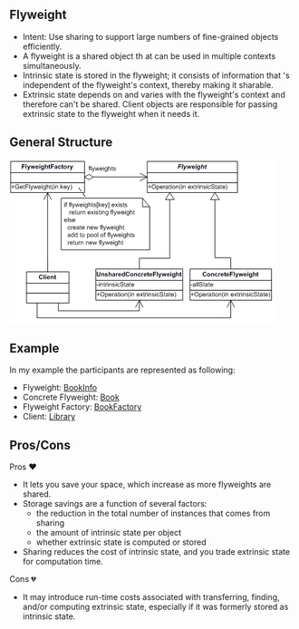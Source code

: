 ## Flyweight

- Intent: Use sharing to support large numbers of fine-grained objects efficiently.
- A flyweight is a shared object th at can be used in multiple contexts simultaneously.
- Intrinsic state is stored in the flyweight; it consists of information that 's independent of the flyweight's context, thereby making it sharable.
- Extrinsic state depends on and varies with the flyweight's context and therefore can't be shared. Client objects are responsible for passing extrinsic state to the flyweight when it needs it.

## General Structure
![](flyweight_structure.png)

## Example
In my example the participants are represented as following:
- Flyweight: [BookInfo](./books/BookInfo.java)
- Concrete Flyweight: [Book](./books/Book.java)
- Flyweight Factory: [BookFactory](./books/BookFactory.java)
- Client: [Library](./library/Library.java)

## Pros/Cons
Pros ❤️
- It lets you save your space, which increase as more flyweights are shared.
- Storage savings are a function of several factors:
    - the reduction in the total number of instances that comes from sharing
    - the amount of intrinsic state per object
    - whether extrinsic state is computed or stored
- Sharing reduces the cost of intrinsic state, and you trade extrinsic state for computation time.

Cons 💔
- It may introduce run-time costs associated with transferring, finding, and/or computing extrinsic state, especially if it was formerly stored as intrinsic state.